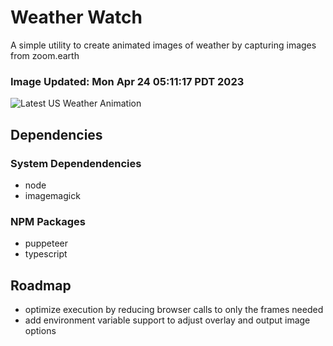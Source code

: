 # Weather Watch

A simple utility to create animated images of weather by capturing images from zoom.earth

### Image Updated: Mon Apr 24 05:11:17 PDT 2023

![Latest US Weather Animation](animations/2023-04-24.webp)

## Dependencies
### System Dependendencies
* node
* imagemagick
### NPM Packages
* puppeteer
* typescript

## Roadmap
* optimize execution by reducing browser calls to only the frames needed
* add environment variable support to adjust overlay and output image options
